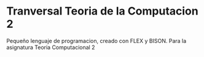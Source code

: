 # Tranversal Teoria de la Computacion 2
Pequeño lenguaje de programacion, creado con FLEX y BISON. Para la asignatura Teoria Computacional 2

